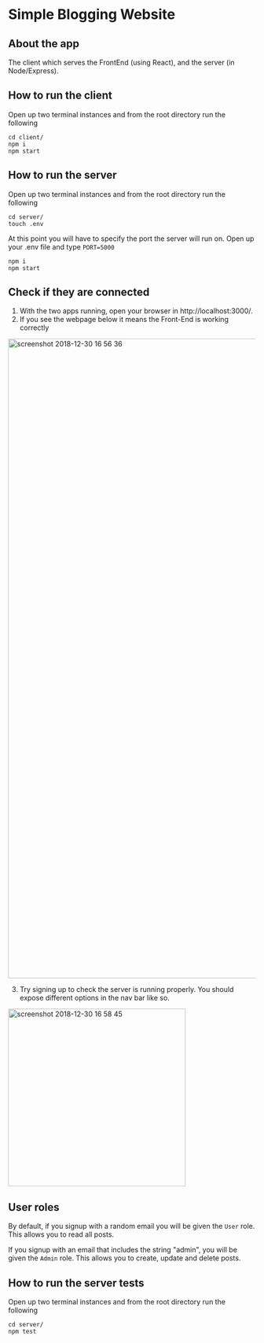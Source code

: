 # Simple Blogging Website

## About the app

The client which serves the FrontEnd (using React), and the server (in Node/Express).

## How to run the client

Open up two terminal instances and from the root directory run the following

```
cd client/
npm i
npm start
```

## How to run the server

Open up two terminal instances and from the root directory run the following

```
cd server/
touch .env

```

At this point you will have to specify the port the server will run on. Open up your .env file and type `PORT=5000`

```
npm i
npm start
```

## Check if they are connected

1. With the two apps running, open your browser in http://localhost:3000/.
2. If you see the webpage below it means the Front-End is working correctly
<img width="1300" alt="screenshot 2018-12-30 16 56 36" src="https://user-images.githubusercontent.com/39559415/50548849-e4aef180-0c53-11e9-8bbd-ef4b924cd6d0.png">


3. Try signing up to check the server is running properly. You should expose different options in the nav bar like so.
<img width="361" alt="screenshot 2018-12-30 16 58 45" src="https://user-images.githubusercontent.com/39559415/50548865-2fc90480-0c54-11e9-96f5-40579c7e6fa7.png">


## User roles
By default, if you signup with a random email you will be given the `User` role. This allows you to read all posts.

If you signup with an email that includes the string "admin", you will be given the `Admin` role. This allows you to create, update and delete posts.

## How to run the server tests

Open up two terminal instances and from the root directory run the following

```
cd server/
npm test
```
